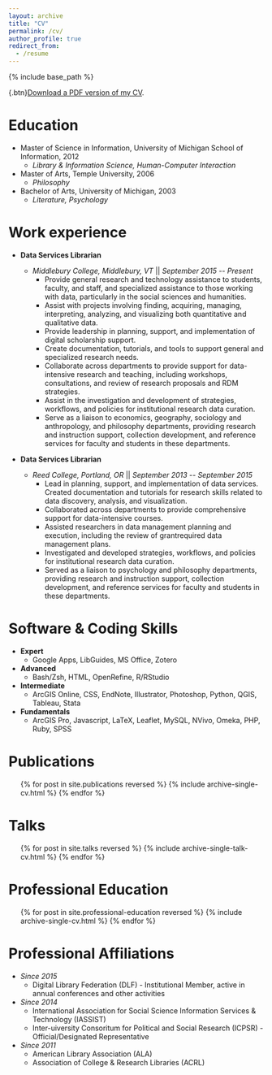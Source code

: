 ```yaml
---
layout: archive
title: "CV"
permalink: /cv/
author_profile: true
redirect_from:
  - /resume
---
```


{% include base_path %}

{.btn}[Download a PDF version of my CV](https://rkclement.github.io/files/2018_Ryan_Clement_CV.pdf).


Education
======
* Master of Science in Information, University of Michigan School of Information, 2012
  - *Library & Information Science, Human-Computer Interaction*
* Master of Arts, Temple University, 2006
  - *Philosophy*
* Bachelor of Arts, University of Michigan, 2003
  - *Literature, Psychology*

Work experience
======
* **Data Services Librarian**
  * *Middlebury College, Middlebury, VT* \|\| *September 2015 -- Present*
    * Provide general research and technology assistance to students, faculty, and staff, and specialized assistance to those working with data, particularly in the social sciences and humanities.
    * Assist with projects involving finding, acquiring, managing, interpreting, analyzing, and visualizing both quantitative and qualitative data.
    * Provide leadership in planning, support, and implementation of digital scholarship support.
    * Create documentation, tutorials, and tools to support general and specialized research needs.
    * Collaborate across departments to provide support for data-intensive research and teaching, including workshops, consultations, and review of research proposals and RDM strategies.
    * Assist in the investigation and development of strategies, workflows, and policies for institutional research data curation.
    * Serve as a liaison to economics, geography, sociology and anthropology, and philosophy departments, providing research and instruction support, collection development, and reference services for faculty and students in these departments.

* **Data Services Librarian**
  * *Reed College, Portland, OR* \|\| *September 2013 -- September 2015*
    * Lead in planning, support, and implementation of data services. Created documentation and tutorials for research skills related to data discovery, analysis, and visualization.
    * Collaborated across departments to provide comprehensive support for data-intensive courses.
    * Assisted researchers in data management planning and execution, including the review of grantrequired data management plans.
    * Investigated and developed strategies, workflows, and policies for institutional research data curation.
    * Served as a liaison to psychology and philosophy departments, providing research and instruction support, collection development, and reference services for faculty and students in these departments.

Software & Coding Skills
======
* **Expert**
  * Google Apps, LibGuides, MS Office, Zotero
* **Advanced**
  * Bash/Zsh, HTML, OpenRefine, R/RStudio
* **Intermediate**
  * ArcGIS Online, CSS, EndNote, Illustrator, Photoshop, Python, QGIS, Tableau, Stata
* **Fundamentals**
  * ArcGIS Pro, Javascript, LaTeX, Leaflet, MySQL, NVivo, Omeka, PHP, Ruby, SPSS

Publications
======
  <ul>{% for post in site.publications reversed %}
    {% include archive-single-cv.html %}
  {% endfor %}</ul>

Talks
======
  <ul>{% for post in site.talks reversed %}
    {% include archive-single-talk-cv.html %}
  {% endfor %}</ul>

Professional Education
======
  <ul>{% for post in site.professional-education reversed %}
    {% include archive-single-cv.html %}
  {% endfor %}</ul>

Professional Affiliations
======
* *Since 2015*
  * Digital Library Federation (DLF) - Institutional Member, active in annual conferences and other activities
* *Since 2014*
  * International Association for Social Science Information Services & Technology (IASSIST)
  * Inter-uiversity Consoritum for Political and Social Research (ICPSR) - Official/Designated Representative
* *Since 2011*
  * American Library Association (ALA)
  * Association of College & Research Libraries (ACRL)
